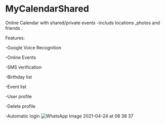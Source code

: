 # MyCalendarShared

Online Calendar with shared/private events -includs locations ,photos and friends .

Features:

-Google Voice Recognition

-Online Events

-SMS verification

-Birthday list

-Event list

-User profile

-Delete profile

-Automatic login
![WhatsApp Image 2021-04-24 at 08 38 37](https://user-images.githubusercontent.com/72870423/116366589-21cd2380-a80f-11eb-85f9-9f4411b4dffa.jpeg)

